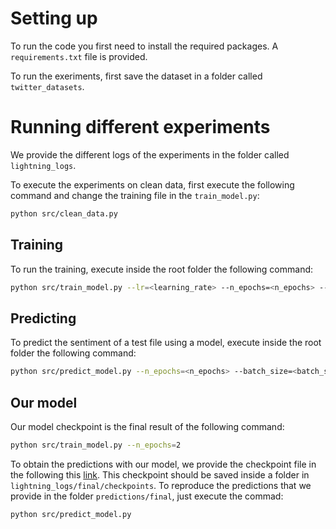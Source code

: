 # Setting up
To run the code you first need to install the required packages. A `requirements.txt` file is provided.

To run the exeriments, first save the dataset in a folder called `twitter_datasets`.

# Running different experiments

We provide the different logs of the experiments in the folder called `lightning_logs`. 

To execute the experiments on clean data, first execute the following command and change the training file in the `train_model.py`:

```bash
python src/clean_data.py
```

## Training

To run the training, execute inside the root folder the following command:
```bash
python src/train_model.py --lr=<learning_rate> --n_epochs=<n_epochs> --batch_size=<batch_size> --n_workers=<n_workers> --label_smoothing=<label_smoothing> --sched_step_size=<sched_step_size> --sched_gamma=<sched_gamma>
```

## Predicting

To predict the sentiment of a test file using a model, execute inside the root folder the following command:

```bash
python src/predict_model.py --n_epochs=<n_epochs> --batch_size=<batch_size> --n_workers=<n_workers> --model=<model>
```

## Our model
Our model checkpoint is the final result of the following command:

```bash
python src/train_model.py --n_epochs=2
```

To obtain the predictions with our model, we provide the checkpoint file in the following this [link](https://drive.google.com/file/d/1lFxrWlc5EsQ6UJ0oovd07sAGTlZFa_1M/view?usp=sharing). This checkpoint should be saved inside a folder in `lightning_logs/final/checkpoints`. To reproduce the predictions that we provide in the folder `predictions/final`, just execute the commad:

```bash
python src/predict_model.py 
```